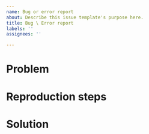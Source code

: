 ```yaml
---
name: Bug or error report
about: Describe this issue template's purpose here.
title: Bug \ Error report
labels: ''
assignees: ''

---
```


# Problem

# Reproduction steps

# Solution
